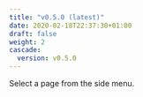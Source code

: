 ```yaml
---
title: "v0.5.0 (latest)"
date: 2020-02-18T22:37:30+01:00
draft: false
weight: 2
cascade:
  version: v0.5.0
---
```


Select a page from the side menu.
